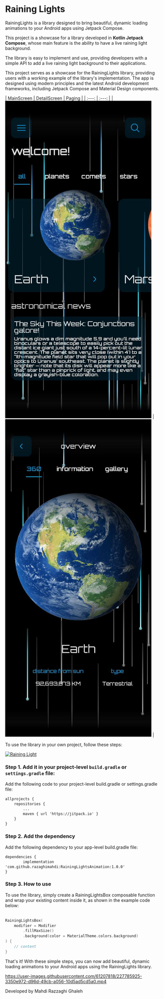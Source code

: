 # Raining Lights

RainingLights is a library designed to bring beautiful, dynamic loading animations to your Android apps using Jetpack Compose.

This project is a showcase for a library developed in **Kotlin Jetpack Compose**, 
whose main feature is the ability to have a live raining light background. 

The library is easy to implement and use, 
providing developers with a simple API to add a live raining light background to their applications. 
 
This project serves as a showcase for the RainingLights library, 
providing users with a working example of the library's implementation. 
The app is designed using modern principles and the latest Android development frameworks, 
including Jetpack Compose and Material Design components.



| MainScreen | DetailScreen | Paging | 
| :---: | :---: | 
| ![](screenshots/2.jpg) | ![](screenshots/1.jpg)  | 

To use the library in your own project, follow these steps:

[![Raining Light](https://jitpack.io/v/razaghimahdi/RainingLightsAnimation.svg)](https://jitpack.io/#razaghimahdi/RainingLightsAnimation)

### Step 1. Add it in your project-level `build.gradle` or `settings.gradle` file:
Add the following code to your project-level build.gradle or settings.gradle file:

	allprojects {
		repositories {
			...
			maven { url 'https://jitpack.io' }
		}
	}

### Step 2. Add the dependency
Add the following dependency to your app-level build.gradle file:

	dependencies {
	        implementation 'com.github.razaghimahdi:RainingLightsAnimation:1.0.0'
	} 

### Step 3. How to use
To use the library, simply create a RainingLightsBox composable function and wrap your existing content inside it, 
as shown in the example code below:
```kotlin

RainingLightsBox(
    modifier = Modifier
        .fillMaxSize()
        .background(color = MaterialTheme.colors.background)
) {
    // content
}

```
That's it! With these simple steps, you can now add beautiful, dynamic loading animations to your Android apps using the RainingLights library.




https://user-images.githubusercontent.com/61207818/227785925-3350e972-d96d-49cb-a056-10d5ad5cd5a0.mp4



Developed by Mahdi Razzaghi Ghaleh
